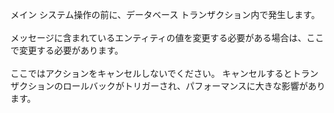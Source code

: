 メイン システム操作の前に、データベース トランザクション内で発生します。<br /><br />メッセージに含まれているエンティティの値を変更する必要がある場合は、ここで変更する必要があります。<br /><br />ここではアクションをキャンセルしないでください。 キャンセルするとトランザクションのロールバックがトリガーされ、パフォーマンスに大きな影響があります。